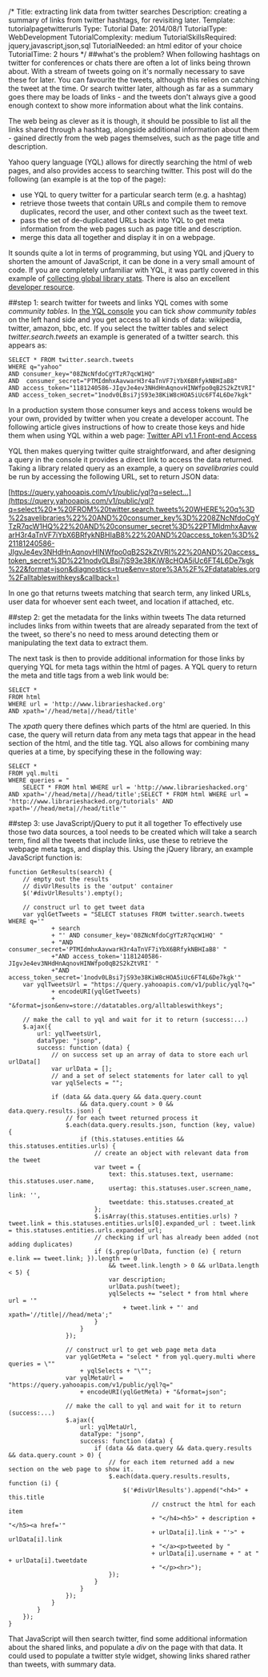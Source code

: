 /*
Title: extracting link data from twitter searches
Description: creating a summary of links from twitter hashtags, for revisiting later.
Template: tutorialpagetwitterurls
Type: Tutorial
Date: 2014/08/1
TutorialType: WebDevelopment
TutorialComplexity: medium
TutorialSkillsRequired: jquery,javascript,json,sql
TutorialNeeded: an html editor of your choice
TutorialTime: 2 hours
*/
##what's the problem?
When following hashtags on twitter for conferences or chats there are often a lot of links being thrown about.  With a stream of tweets going on it's normally necessary to save these for later.  You can favourite the tweets, although this relies on catching the tweet at the time.  Or search twitter later, although as far as a summary goes there may be loads of links - and the tweets don't always give a good enough context to show more information about what the link contains.

The web being as clever as it is though, it should be possible to list all the links shared through a hashtag, alongside additional information about them - gained directly from the web pages themselves, such as the page title and description.

Yahoo query language (YQL) allows for directly searching the html of web pages, and also provides access to searching twitter.  This post will do the following (an example is at the top of the page):

- use YQL to query twitter for a particular search term (e.g. a hashtag)
- retrieve those tweets that contain URLs and compile them to remove duplicates, record the user, and other context such as the tweet text.
- pass the set of de-duplicated URLs back into YQL to get meta information from the web pages such as page title and description.
- merge this data all together and display it in on a webpage.

It sounds quite a lot in terms of programming, but using YQL and jQuery to shorten the amount of JavaScript, it can be done in a very small amount of code.  If you are completely unfamiliar with YQL, it was partly covered in this example of [collecting global library stats](http://www.librarieshacked.org/tutorials/yqlstats).  There is also an excellent [developer resource](https://developer.yahoo.com/yql/).

##step 1: search twitter for tweets and links
YQL comes with some *community tables*.  In [the YQL console](https://developer.yahoo.com/yql/console/) you can tick *show community tables* on the left hand side and you get access to all kinds of data: wikipedia, twitter, amazon, bbc, etc.  If you select the twitter tables and select *twitter.search.tweets* an example is generated of a twitter search. this appears as:

<pre class="prettyprint linenums">
<code>SELECT * FROM twitter.search.tweets 
WHERE q="yahoo" 
AND consumer_key="08ZNcNfdoCgYTzR7qcW1HQ" 
AND  consumer_secret="PTMIdmhxAavwarH3r4aTnVF7iYbX6BRfykNBHIaB8"
AND access_token="1181240586-JIgvJe4ev3NHdHnAqnovHINWfpo0qB2S2kZtVRI" 
AND access_token_secret="1nodv0LBsi7jS93e38KiW8cHOA5iUc6FT4L6De7kgk"</code>
</pre>

In a production system those consumer keys and access tokens would be your own, provided by twitter when you create a developer account.  The following article gives instructions of how to create those keys and hide them when using YQL within a web page: [Twitter API v1.1 Front-end Access](http://stevezeidner.com/twitter-api-v1-1-front-end-access-with-yql/)

YQL then makes querying twitter quite straightforward, and after designing a query in the console it provides a direct link to access the data returned.  Taking a library related query as an example, a query on *savelibraries* could be run by accessing the following URL, set to return JSON data:

[https://query.yahooapis.com/v1/public/yql?q=select...](https://query.yahooapis.com/v1/public/yql?q=select%20*%20FROM%20twitter.search.tweets%20WHERE%20q%3D%22savelibraries%22%20AND%20consumer_key%3D%2208ZNcNfdoCgYTzR7qcW1HQ%22%20AND%20consumer_secret%3D%22PTMIdmhxAavwarH3r4aTnVF7iYbX6BRfykNBHIaB8%22%20AND%20access_token%3D%221181240586-JIgvJe4ev3NHdHnAqnovHINWfpo0qB2S2kZtVRI%22%20AND%20access_token_secret%3D%221nodv0LBsi7jS93e38KiW8cHOA5iUc6FT4L6De7kgk%22&format=json&diagnostics=true&env=store%3A%2F%2Fdatatables.org%2Falltableswithkeys&callback=)

In one go that returns tweets matching that search term, any linked URLs, user data for whoever sent each tweet, and location if attached, etc.

##step 2: get the metadata for the links within tweets
The data returned includes links from within tweets that are already separated from the text of the tweet, so there's no need to mess around detecting them or manipulating the text data to extract them.

The next task is then to provide additional information for those links by querying YQL for meta tags within the html of pages.  A YQL query to return the meta and title tags from a web link would be:

<pre class="prettyprint linenums">
<code>SELECT *
FROM html
WHERE url = 'http://www.librarieshacked.org'
AND xpath='//head/meta|//head/title'</code>
</pre>

The *xpath* query there defines which parts of the html are queried.  In this case, the query will return data from any meta tags that appear in the head section of the html, and the title tag.  YQL also allows for combining many queries at a time, by specifying these in the following way:

<pre class="prettyprint linenums">
<code>SELECT *
FROM yql.multi
WHERE queries = "
    SELECT * FROM html WHERE url = 'http://www.librarieshacked.org' AND xpath='//head/meta|//head/title';SELECT * FROM html WHERE url = 'http://www.librarieshacked.org/tutorials' AND xpath='//head/meta|//head/title'"</code>
</pre>

##step 3: use JavaScript/jQuery to put it all together
To effectively use those two data sources, a tool needs to be created which will take a search term, find all the tweets that include links, use these to retrieve the webpage meta tags, and display this. Using the jQuery library, an example JavaScript function is:

<pre class="prettyprint linenums">
<code>function GetResults(search) {
    // empty out the results
    // divUrlResults is the 'output' container
    $('#divUrlResults').empty();

    // construct url to get tweet data
    var yqlGetTweets = "SELECT statuses FROM twitter.search.tweets WHERE q='"
            + search
            + "' AND consumer_key='08ZNcNfdoCgYTzR7qcW1HQ' "
            + "AND consumer_secret='PTMIdmhxAavwarH3r4aTnVF7iYbX6BRfykNBHIaB8' "
            +"AND access_token='1181240586-JIgvJe4ev3NHdHnAqnovHINWfpo0qB2S2kZtVRI' "
            +"AND access_token_secret='1nodv0LBsi7jS93e38KiW8cHOA5iUc6FT4L6De7kgk'"
    var yqlTweetsUrl = "https://query.yahooapis.com/v1/public/yql?q="
            + encodeURI(yqlGetTweets)
            + "&format=json&env=store://datatables.org/alltableswithkeys";

    // make the call to yql and wait for it to return (success:...)
    $.ajax({
        url: yqlTweetsUrl,
        dataType: "jsonp",
        success: function (data) {
            // on success set up an array of data to store each url urlData[]
            var urlData = [];
            // and a set of select statements for later call to yql
            var yqlSelects = "";

            if (data && data.query && data.query.count
                    && data.query.count > 0 && data.query.results.json) {
                // for each tweet returned process it
                $.each(data.query.results.json, function (key, value) {
                    if (this.statuses.entities && this.statuses.entities.urls) {
                        // create an object with relevant data from the tweet
                        var tweet = {
                            text: this.statuses.text, username: this.statuses.user.name,
                            usertag: this.statuses.user.screen_name, link: '',
                            tweetdate: this.statuses.created_at
                        };
                        $.isArray(this.statuses.entities.urls) ? tweet.link = this.statuses.entities.urls[0].expanded_url : tweet.link = this.statuses.entities.urls.expanded_url;
                        // checking if url has already been added (not adding duplicates)
                        if ($.grep(urlData, function (e) { return e.link == tweet.link; }).length == 0
                            && tweet.link.length > 0 && urlData.length < 5) {
                            var description;
                            urlData.push(tweet);
                            yqlSelects += "select * from html where url = '"
                                + tweet.link + "' and xpath='//title|//head/meta';"
                        }
                    }
                });

                // construct url to get web page meta data
                var yqlGetMeta = "select * from yql.query.multi where queries = \""
                    + yqlSelects + "\"";
                var yqlMetaUrl = "https://query.yahooapis.com/v1/public/yql?q="
                    + encodeURI(yqlGetMeta) + "&format=json";

                // make the call to yql and wait for it to return (success:...)
                $.ajax({
                    url: yqlMetaUrl,
                    dataType: "jsonp",
                    success: function (data) {
                        if (data && data.query && data.query.results && data.query.count > 0) {
                            // for each item returned add a new section on the web page to show it.
                            $.each(data.query.results.results, function (i) {
                                $('#divUrlResults').append("&lt;h4&gt;" + this.title
                                        // cnstruct the html for each item
                                        + "&lt;/h4&gt;&lt;h5&gt;" + description + "&lt;/h5&gt;&lt;a href='"
                                        + urlData[i].link + "'&gt;" + urlData[i].link
                                        + "&lt;/a&gt;&lt;p&gt;tweeted by "
                                        + urlData[i].username + " at " + urlData[i].tweetdate
                                        + "&lt;/p&gt;&lt;hr&gt;");
                            });
                        }
                    }
                });
            }
        }
    });
}</code>
</pre> 

That JavaScript will then search twitter, find some additional information about the shared links, and populate a *div* on the page with that data.  It could used to populate a twitter style widget, showing links shared rather than tweets, with summary data.